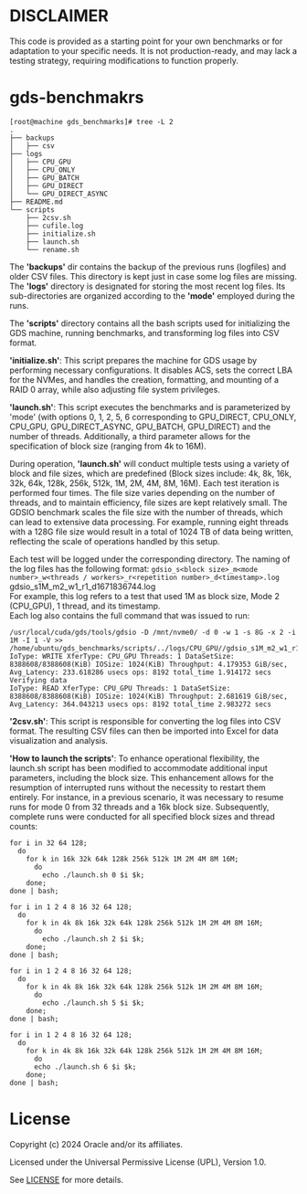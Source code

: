 # DISCLAIMER
This code is provided as a starting point for your own benchmarks or for adaptation to your specific needs. It is not production-ready, and may lack a testing strategy, requiring modifications to function properly.


# gds-benchmakrs
```
[root@machine gds_benchmarks]# tree -L 2
.
├── backups
│   ├── csv
├── logs
│   ├── CPU_GPU
│   ├── CPU_ONLY
│   ├── GPU_BATCH
│   ├── GPU_DIRECT
│   └── GPU_DIRECT_ASYNC
├── README.md
└── scripts
    ├── 2csv.sh
    ├── cufile.log
    ├── initialize.sh
    ├── launch.sh
    └── rename.sh
```

The **'backups'** dir contains the backup of the previous runs (logfiles) and older CSV files. This directory is kept just in case some log files are missing.  
The **'logs'** directory is designated for storing the most recent log files. Its sub-directories are organized according to the **'mode'** employed during the runs.

The **'scripts'** directory contains all the bash scripts used for initializing the GDS machine, running benchmarks, and transforming log files into CSV format.

**'initialize.sh'**: This script prepares the machine for GDS usage by performing necessary configurations. It disables ACS, sets the correct LBA for the NVMes, and handles the creation, formatting, and mounting of a RAID 0 array, while also adjusting file system privileges.

**'launch.sh'**: This script executes the benchmarks and is parameterized by 'mode' (with options 0, 1, 2, 5, 6 corresponding to GPU_DIRECT, CPU_ONLY, CPU_GPU, GPU_DIRECT_ASYNC, GPU_BATCH, GPU_DIRECT) and the number of threads. Additionally, a third parameter allows for the specification of block size (ranging from 4k to 16M).

During operation, **'launch.sh'** will conduct multiple tests using a variety of block and file sizes, which are predefined (Block sizes include: 4k, 8k, 16k, 32k, 64k, 128k, 256k, 512k, 1M, 2M, 4M, 8M, 16M). Each test iteration is performed four times. The file size varies depending on the number of threads, and to maintain efficiency, file sizes are kept relatively small. The GDSIO benchmark scales the file size with the number of threads, which can lead to extensive data processing. For example, running eight threads with a 128G file size would result in a total of 1024 TB of data being written, reflecting the scale of operations handled by this setup.


Each test will be logged under the corresponding directory. The naming of the log files has the following format: ``gdsio_s<block size>_m<mode number>_w<threads / workers>_r<repetition number>_d<timestamp>.log``  
gdsio_s1M_m2_w1_r1_d1671836744.log  
For example, this log refers to a test that used 1M as block size, Mode 2 (CPU_GPU), 1 thread, and its timestamp.  
Each log also contains the full command that was issued to run:  
```
/usr/local/cuda/gds/tools/gdsio -D /mnt/nvme0/ -d 0 -w 1 -s 8G -x 2 -i 1M -I 1 -V >> /home/ubuntu/gds_benchmarks/scripts/../logs/CPU_GPU//gdsio_s1M_m2_w1_r1_d1671836744.log  
IoType: WRITE XferType: CPU_GPU Threads: 1 DataSetSize: 8388608/8388608(KiB) IOSize: 1024(KiB) Throughput: 4.179353 GiB/sec, Avg_Latency: 233.618286 usecs ops: 8192 total_time 1.914172 secs  
Verifying data  
IoType: READ XferType: CPU_GPU Threads: 1 DataSetSize: 8388608/8388608(KiB) IOSize: 1024(KiB) Throughput: 2.681619 GiB/sec, Avg_Latency: 364.043213 usecs ops: 8192 total_time 2.983272 secs  
```

**'2csv.sh'**: This script is responsible for converting the log files into CSV format. The resulting CSV files can then be imported into Excel for data visualization and analysis.

**'How to launch the scripts'**: To enhance operational flexibility, the launch.sh script has been modified to accommodate additional input parameters, including the block size. This enhancement allows for the resumption of interrupted runs without the necessity to restart them entirely. For instance, in a previous scenario, it was necessary to resume runs for mode 0 from 32 threads and a 16k block size. Subsequently, complete runs were conducted for all specified block sizes and thread counts:
```
for i in 32 64 128; 
  do 
    for k in 16k 32k 64k 128k 256k 512k 1M 2M 4M 8M 16M; 
      do 
        echo ./launch.sh 0 $i $k; 
    done; 
done | bash; 

for i in 1 2 4 8 16 32 64 128; 
  do 
    for k in 4k 8k 16k 32k 64k 128k 256k 512k 1M 2M 4M 8M 16M; 
      do 
        echo ./launch.sh 2 $i $k; 
    done; 
done | bash; 

for i in 1 2 4 8 16 32 64 128; 
  do 
    for k in 4k 8k 16k 32k 64k 128k 256k 512k 1M 2M 4M 8M 16M; 
      do 
        echo ./launch.sh 5 $i $k; 
    done; 
done | bash; 

for i in 1 2 4 8 16 32 64 128; 
  do 
    for k in 4k 8k 16k 32k 64k 128k 256k 512k 1M 2M 4M 8M 16M; 
      do 
      echo ./launch.sh 6 $i $k; 
    done; 
done | bash;
```

# License
 
Copyright (c) 2024 Oracle and/or its affiliates.
 
Licensed under the Universal Permissive License (UPL), Version 1.0.
 
See [LICENSE](https://github.com/oracle-devrel/technology-engineering/blob/main/LICENSE) for more details.
